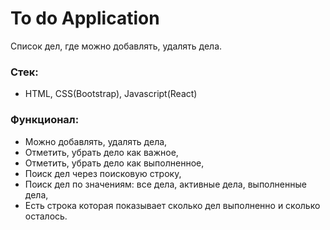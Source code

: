 # To do Application

Список дел, где можно добавлять, удалять дела.

### Стек: 
- HTML, CSS(Bootstrap), Javascript(React)

### Функционал:
- Можно добавлять, удалять дела,
- Отметить, убрать дело как важное,
- Отметить, убрать дело как выполненное,
- Поиск дел через поисковую строку,
- Поиск дел по значениям: все дела, активные дела, выполненные дела,
- Есть строка которая показывает сколько дел выполненно и сколько осталось.
